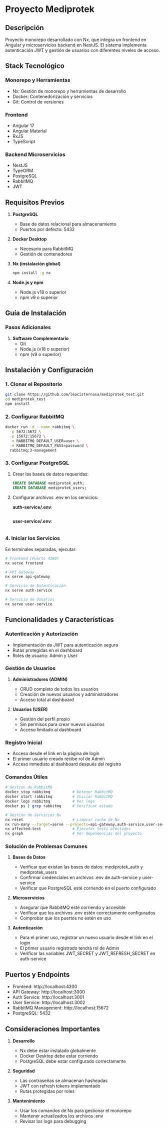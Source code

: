 # Proyecto Mediprotek

## Descripción

Proyecto monorepo desarrollado con Nx, que integra un frontend en Angular y microservicios backend en NestJS. El sistema implementa autenticación JWT y gestión de usuarios con diferentes niveles de acceso.

## Stack Tecnológico

### Monorepo y Herramientas

- Nx: Gestión de monorepo y herramientas de desarrollo
- Docker: Contenedorización y servicios
- Git: Control de versiones

### Frontend

- Angular 17
- Angular Material
- RxJS
- TypeScript

### Backend Microservicios

- NestJS
- TypeORM
- PostgreSQL
- RabbitMQ
- JWT

## Requisitos Previos

1. **PostgreSQL**

   - Base de datos relacional para almacenamiento
   - Puertos por defecto: 5432

2. **Docker Desktop**

   - Necesario para RabbitMQ
   - Gestión de contenedores

3. **Nx (instalación global)**

   ```bash
   npm install -g nx
   ```

4. **Node.js y npm**
   - Node.js v18 o superior
   - npm v9 o superior

## Guía de Instalación

### Pasos Adicionales

1. **Software Complementario**
   - Git
   - Node.js (v18 o superior)
   - npm (v9 o superior)

## Instalación y Configuración

### 1. Clonar el Repositorio

```bash
git clone https://github.com/leocisternasa/mediprotek_test.git
cd mediprotek_test
npm install
```

### 2. Configurar RabbitMQ

```bash
docker run -d --name rabbitmq \
  -p 5672:5672 \
  -p 15672:15672 \
  -e RABBITMQ_DEFAULT_USER=user \
  -e RABBITMQ_DEFAULT_PASS=password \
  rabbitmq:3-management
```

### 3. Configurar PostgreSQL

1. Crear las bases de datos requeridas:

   ```sql
   CREATE DATABASE mediprotek_auth;
   CREATE DATABASE mediprotek_users;
   ```

2. Configurar archivos .env en los servicios:

   **auth-service/.env**:

   ```va en el archivo auth-service/.env , para comodidad se comparte en el repo

   ```

   **user-service/.env**:

   ```va en el archivo auth-service/.env , para comodidad se comparte en el repo

   ```

### 4. Iniciar los Servicios

En terminales separadas, ejecutar:

```bash
# Frontend (Puerto 4200)
nx serve frontend

# API Gateway
nx serve api-gateway

# Servicio de Autenticación
nx serve auth-service

# Servicio de Usuarios
nx serve user-service
```

## Funcionalidades y Características

### Autenticación y Autorización

- Implementación de JWT para autenticación segura
- Rutas protegidas en el dashboard
- Roles de usuario: Admin y User

### Gestión de Usuarios

1. **Administradores (ADMIN)**

   - CRUD completo de todos los usuarios
   - Creación de nuevos usuarios y administradores
   - Acceso total al dashboard

2. **Usuarios (USER)**
   - Gestión del perfil propio
   - Sin permisos para crear nuevos usuarios
   - Acceso limitado al dashboard

### Registro Inicial

- Acceso desde el link en la página de login
- El primer usuario creado recibe rol de Admin
- Acceso inmediato al dashboard después del registro

### Comandos Útiles

```bash
# Gestión de RabbitMQ
docker stop rabbitmq          # Detener RabbitMQ
docker start rabbitmq         # Iniciar RabbitMQ
docker logs rabbitmq          # Ver logs
docker ps | grep rabbitmq     # Verificar estado

# Gestión de Servicios Nx
nx reset                      # Limpiar cache de Nx
nx run-many --target=serve --projects=api-gateway,auth-service,user-service,frontend  # Iniciar todos los servicios
nx affected:test              # Ejecutar tests afectados
nx graph                      # Ver dependencias del proyecto
```

### Solución de Problemas Comunes

1. **Bases de Datos**

   - Verificar que existan las bases de datos: mediprotek_auth y mediprotek_users
   - Confirmar credenciales en archivos .env de auth-service y user-service
   - Verificar que PostgreSQL esté corriendo en el puerto configurado

2. **Microservicios**

   - Asegurar que RabbitMQ esté corriendo y accesible
   - Verificar que los archivos .env estén correctamente configurados
   - Comprobar que los puertos no estén en uso

3. **Autenticación**
   - Para el primer uso, registrar un nuevo usuario desde el link en el login
   - El primer usuario registrado tendrá rol de Admin
   - Verificar las variables JWT_SECRET y JWT_REFRESH_SECRET en auth-service

## Puertos y Endpoints

- Frontend: http://localhost:4200
- API Gateway: http://localhost:3000
- Auth Service: http://localhost:3001
- User Service: http://localhost:3002
- RabbitMQ Management: http://localhost:15672
- PostgreSQL: 5432

## Consideraciones Importantes

1. **Desarrollo**

   - Nx debe estar instalado globalmente
   - Docker Desktop debe estar corriendo
   - PostgreSQL debe estar configurado correctamente

2. **Seguridad**

   - Las contraseñas se almacenan hasheadas
   - JWT con refresh tokens implementado
   - Rutas protegidas por roles

3. **Mantenimiento**
   - Usar los comandos de Nx para gestionar el monorepo
   - Mantener actualizados los archivos .env
   - Revisar los logs para debugging
